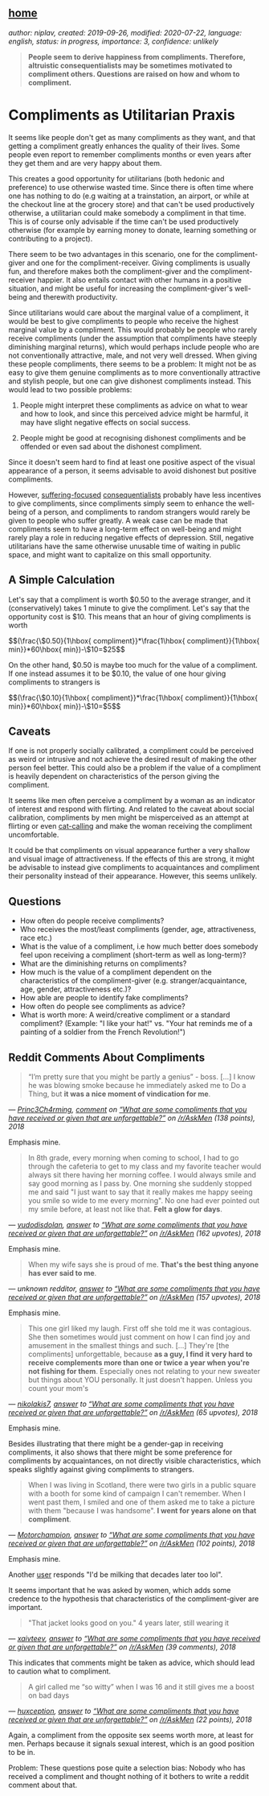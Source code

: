 [home](./index.md)
------------------

*author: niplav, created: 2019-09-26, modified: 2020-07-22, language: english, status: in progress, importance: 3, confidence: unlikely*

> __People seem to derive happiness from compliments. Therefore,
> altruistic consequentialists may be sometimes motivated to compliment
> others. Questions are raised on how and whom to compliment.__

Compliments as Utilitarian Praxis
=================================

It seems like <!--TODO: source here, perhaps a link to reddit of people
complaining about not getting enough compliments--> people don't get
as many compliments as they want, and that getting a compliment greatly
enhances the quality of their lives. <!--Again, link to a reddit thread
of people talking about how they remember compliments from years ago.-->
Some people even report to remember compliments months or even years after
they get them and are very happy about them.

This creates a good opportunity for utilitarians (both hedonic and
preference) to use otherwise wasted time. Since there is often time
where one has nothing to do (e.g waiting at a trainstation, an airport,
or while at the checkout line at the grocery store) and that can't
be used productively otherwise, a utilitarian could make somebody a
compliment in that time. This is of course only advisable if the time
can't be used productively otherwise (for example by earning money to
donate, learning something or contributing to a project).

There seem to be two advantages in this scenario, one for the
compliment-giver and one for the compliment-receiver. Giving compliments
is usually fun, and therefore makes both the compliment-giver and
the compliment-receiver happier. It also entails contact with other
humans in a positive situation, and might be useful for increasing the
compliment-giver's well-being and therewith productivity.

Since utilitarians would care about the marginal value of a compliment,
it would be best to give compliments to people who receive the highest
marginal value by a compliment. This would probably be people who rarely
receive compliments (under the assumption that compliments have steeply
diminishing marginal returns), which would perhaps include people who
are not conventionally attractive, male, and not very well dressed.
When giving these people compliments, there seems to be a problem:
It might not be as easy to give them genuine compliments as to more
conventionally attractive and stylish people, but one can give dishonest
compliments instead. This would lead to two possible problems:

1. People might interpret these compliments as advice on what to wear
and how to look, and since this perceived advice might be harmful, it
may have slight negative effects on social success.

2. People might be good at recognising dishonest compliments and
be offended or even sad about the dishonest compliment.

Since it doesn't seem hard to find at least one positive aspect of the
visual appearance of a person, it seems advisable to avoid dishonest
but positive compliments.

However,
[suffering-focused](https://foundational-research.org/the-case-for-suffering-focused-ethics/)
[consequentialists](https://plato.stanford.edu/entries/consequentialism/)
probably have less incentives to give compliments, since compliments
simply seem to enhance the well-being of a person, and compliments to
random strangers would rarely be given to people who suffer greatly. A
weak case can be made that compliments seem to have a long-term effect
on well-being and might rarely play a role in reducing negative effects
of depression. Still, negative utilitarians have the same otherwise
unusable time of waiting in public space, and might want to capitalize
on this small opportunity.

A Simple Calculation
--------------------

Let's say that a compliment is worth \$0.50 to the average stranger,
and it (conservatively) takes 1 minute to give the compliment. Let's
say that the opportunity cost is \$10. This means that an hour of giving
compliments is worth

<div>
	$$(\frac{\$0.50}{1\hbox{ compliment}}*\frac{1\hbox{ compliment}}{1\hbox{ min}}*60\hbox{ min})-\$10=$25$$
</div>

On the other hand, \$0.50 is maybe too much for the value of a compliment.
If one instead assumes it to be \$0.10, the value of one hour giving
compliments to strangers is

<div>
	$$(\frac{\$0.10}{1\hbox{ compliment}}*\frac{1\hbox{ compliment}}{1\hbox{ min}}*60\hbox{ min})-\$10=$5$$
</div>

Caveats
-------

If one is not properly socially calibrated, a compliment could be
perceived as weird or intrusive and not achieve the desired result of
making the other person feel better. This could also be a problem if
the value of a compliment is heavily dependent on characteristics of
the person giving the compliment.

It seems like men often perceive a compliment
by a woman as an indicator of interest <!-- TODO: read
/usr/local/doc/unread/blackpill/the_misperception_of_sexual_interest_perilloux_et_al_2012.pdf
and quote it--> and respond with flirting. And related
to the caveat about social calibration, compliments by
men might be misperceived as an attempt at flirting or even
[cat-calling](https://en.wikipedia.org/wiki/Street_harassment) and make
the woman receiving the compliment uncomfortable.

It could be that compliments on visual appearance further a very shallow
and visual image of attractiveness. If the effects of this are strong,
it might be advisable to instead give compliments to acquaintances and
compliment their personality instead of their appearance. However, this
seems unlikely.

Questions
---------

* How often do people receive compliments?
* Who receives the most/least compliments (gender, age, attractiveness, race etc.)
* What is the value of a compliment, i.e how much better does somebody feel upon receiving a compliment (short-term as well as long-term)?
* What are the diminishing returns on compliments?
* How much is the value of a compliment dependent on the characteristics of the compliment-giver (e.g. stranger/acquaintance, age, gender, attractiveness etc.)?
* How able are people to identify fake compliments?
* How often do people see compliments as advice?
* What is worth more: A weird/creative compliment or a standard compliment? (Example: "I like your hat!" vs. "Your hat reminds me of a painting of a soldier from the French Revolution!")

Reddit Comments About Compliments
----------------------------------

> “I’m pretty sure that you might be partly a genius” - boss. […]
> I know he was blowing smoke because he immediately asked me to Do a
> Thing, but __it was a nice moment of vindication for me__.

*— [Princ3Ch4rming](https://old.reddit.com/user/Princ3Ch4rming), [comment](https://old.reddit.com/r/AskMen/comments/9ir0rd/what_are_some_compliments_that_you_have_received/e6lq0ff/) on [“What are some compliments that you have received or given that are unforgettable?”](https://old.reddit.com/r/AskMen/comments/9ir0rd/what_are_some_compliments_that_you_have_received/) on [/r/AskMen](https://old.reddit.com/r/AskMen/) (138 points), 2018*

Emphasis mine.

> In 8th grade, every morning when coming to school, I had to go through
> the cafeteria to get to my class and my favorite teacher would always
> sit there having her morning coffee. I would always smile and say good
> morning as I pass by. One morning she suddenly stopped me and said
> "I just want to say that it really makes me happy seeing you smile so
> wide to me every morning". No one had ever pointed out my smile before,
> at least not like that. __Felt a glow for days__.

*— [yudodisdolan](https://old.reddit.com/user/yudodisdolan), [answer](https://old.reddit.com/r/AskMen/comments/9ir0rd/what_are_some_compliments_that_you_have_received/e6lr3cs/) to [“What are some compliments that you have received or given that are unforgettable?”](https://old.reddit.com/r/AskMen/comments/9ir0rd/what_are_some_compliments_that_you_have_received/) on [/r/AskMen](https://old.reddit.com/r/AskMen/) (162 upvotes), 2018*

Emphasis mine.

> When my wife says she is proud of me. __That's the best thing anyone
> has ever said to me__.

*— unknown redditor, [answer](https://old.reddit.com/r/AskMen/comments/9ir0rd/what_are_some_compliments_that_you_have_received/e6lpg1p/) to [“What are some compliments that you have received or given that are unforgettable?”](https://old.reddit.com/r/AskMen/comments/9ir0rd/what_are_some_compliments_that_you_have_received/) on [/r/AskMen](https://old.reddit.com/r/AskMen/) (157 upvotes), 2018*

Emphasis mine.

> This one girl liked my laugh. First off she told me it was
> contagious. She then sometimes would just comment on how I can find
> joy and amusement in the smallest things and such. […] They're [the
> compliments] unforgettable, because __as a guy, I find it very hard to
> receive complements more than one or twice a year when you're not fishing
> for them__. Especially ones not relating to your new sweater but things
> about YOU personally. It just doesn't happen. Unless you count your mom's

*— [nikolakis7](https://old.reddit.com/user/nikolakis7), [answer](https://old.reddit.com/r/AskMen/comments/9ir0rd/what_are_some_compliments_that_you_have_received/e6ltxwt/) to [“What are some compliments that you have received or given that are unforgettable?”](https://old.reddit.com/r/AskMen/comments/9ir0rd/what_are_some_compliments_that_you_have_received/) on [/r/AskMen](https://old.reddit.com/r/AskMen/) (65 upvotes), 2018*

Emphasis mine.

Besides illustrating that there might be a gender-gap in receiving
compliments, it also shows that there might be some preference for
compliments by acquaintances, on not directly visible characteristics,
which speaks slightly against giving compliments to strangers.

> When I was living in Scotland, there were two girls in a public square
with a booth for some kind of campaign I can't remember. When I went
past them, I smiled and one of them asked me to take a picture with them
"because I was handsome". __I went for years alone on that compliment__.

*— [Motorchampion](https://old.reddit.com/user/Motorchampion), [answer](https://old.reddit.com/r/AskMen/comments/9ir0rd/what_are_some_compliments_that_you_have_received/e6lt115/) to [“What are some compliments that you have received or given that are unforgettable?”](https://old.reddit.com/r/AskMen/comments/9ir0rd/what_are_some_compliments_that_you_have_received/) on [/r/AskMen](https://old.reddit.com/r/AskMen/) (102 points), 2018*

Emphasis mine.

Another [user](https://old.reddit.com/user/archon_rising) responds
"I'd be milking that decades later too lol".

It seems important that he was asked by women, which adds some credence
to the hypothesis that characteristics of the compliment-giver are
important.

> "That jacket looks good on you." 4 years later, still wearing it

*— [xaivteev](https://old.reddit.com/user/xaivteev), [answer](https://old.reddit.com/r/AskMen/comments/9ir0rd/what_are_some_compliments_that_you_have_received/e6luike/) to [“What are some compliments that you have received or given that are unforgettable?”](https://old.reddit.com/r/AskMen/comments/9ir0rd/what_are_some_compliments_that_you_have_received/) on [/r/AskMen](https://old.reddit.com/r/AskMen/) (39 comments), 2018*

This indicates that comments might be taken as advice, which should lead
to caution what to compliment.

> A girl called me “so witty” when I was 16 and it still gives me
> a boost on bad days

*— [huxception](https://old.reddit.com/user/huxception), [answer](https://old.reddit.com/r/AskMen/comments/9ir0rd/what_are_some_compliments_that_you_have_received/e6ltl4g/) to [“What are some compliments that you have received or given that are unforgettable?”](https://old.reddit.com/r/AskMen/comments/9ir0rd/what_are_some_compliments_that_you_have_received/) on [/r/AskMen](https://old.reddit.com/r/AskMen/) (22 points), 2018*

Again, a compliment from the opposite sex seems worth more, at least
for men. Perhaps because it signals sexual interest, which is an good
position to be in.

Problem: These questions pose quite a selection bias: Nobody who has
received a compliment and thought nothing of it bothers to write a reddit
comment about that.

<!--TODO: Collect all top-level comments on these threads, analyse them
after mentioning age/gender/race/relative status of the compliment-giver
and the compliment-receiver, and the time-frame of the worth of the
compliment. Compare them. Data source: Reddit search for "compliment",
"best compliment", "top compliment", analyse first 10 threads. Other
datapoints worth considering: was it taken as advice, which situation
(acquaintance, stranger, unknown)-->

<!--
* https://old.reddit.com/r/AskMen/comments/9ir0rd/what_are_some_compliments_that_you_have_received/
* https://old.reddit.com/r/AskMen/comments/a927iv/men_of_reddit_what_are_some_compliments_i_can/
* https://old.reddit.com/r/AskReddit/comments/b62q7x/what_was_a_small_compliment_that_you_have/
* https://old.reddit.com/r/AskMen/comments/aryimh/as_someone_who_thinks_that_guys_dont_get_alot_of/
* https://old.reddit.com/r/AskReddit/comments/5rq1oz/ladies_what_is_a_compliment_men_give_that_you/
* https://old.reddit.com/r/AskMen/comments/51lnum/whats_the_best_compliment_youve_ever_received/
* https://old.reddit.com/r/AskReddit/comments/cflyop/what_is_the_best_compliment_youve_ever_received/
* https://old.reddit.com/r/AskReddit/comments/cc8h6j/whats_the_best_compliment_youve_ever_received/
* https://old.reddit.com/r/MensLib/comments/ct1msm/men_appreciate_compliments_and_dont_receive_them/
* https://books.google.de/books?hl=de&lr=&id=2bxHAAAAQBAJ&oi=fnd&pg=PA3&dq=compliment&ots=PTVzpD6ViM&sig=jeHizky7xuYFRKhix-iPUosxkn8&redir_esc=y#v=onepage&q=compliment&f=false
-->

<!--TODO: personal experience with giving compliments to strangers-->
